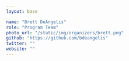 ```yaml
---
layout: base

name: "Brett DeAngelis"
role: "Program Team"
photo_url: "/static/img/organizers/brett.png"
github: "https://github.com/bdeangelis"
twitter: ""
website: ""
---
```

